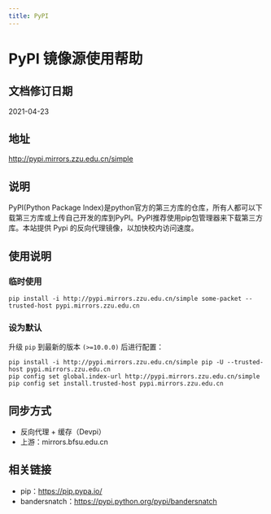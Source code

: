 ```yaml
---
title: PyPI
---
```

# PyPI 镜像源使用帮助

## 文档修订日期

2021-04-23

## 地址

http://pypi.mirrors.zzu.edu.cn/simple

## 说明

PyPI(Python Package Index)是python官方的第三方库的仓库，所有人都可以下载第三方库或上传自己开发的库到PyPI。PyPI推荐使用pip包管理器来下载第三方库。本站提供 Pypi 的反向代理镜像，以加快校内访问速度。

## 使用说明

### 临时使用

```shell
pip install -i http://pypi.mirrors.zzu.edu.cn/simple some-packet --trusted-host pypi.mirrors.zzu.edu.cn
```

### 设为默认

升级 `pip` 到最新的版本 `(>=10.0.0)` 后进行配置：

```shell
pip install -i http://pypi.mirrors.zzu.edu.cn/simple pip -U --trusted-host pypi.mirrors.zzu.edu.cn
pip config set global.index-url http://pypi.mirrors.zzu.edu.cn/simple
pip config set install.trusted-host pypi.mirrors.zzu.edu.cn
```

## 同步方式

- 反向代理 + 缓存（Devpi）
- 上游：mirrors.bfsu.edu.cn

## 相关链接

- pip：https://pip.pypa.io/
- bandersnatch：https://pypi.python.org/pypi/bandersnatch